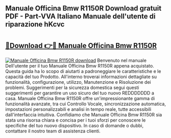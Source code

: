 ## Manuale Officina Bmw R1150R Download gratuit PDF - Part-VVA Italiano Manuale dell'utente di riparazione hKcvc

# <h2><a href="http://dfgjzf6.blite.top/?on=Manuale+Officina+Bmw+R1150R">🔗Download 👉🔴 Manuale Officina Bmw R1150R</a></h2>

[![Manuale Officina Bmw R1150R download](https://i.imgur.com/lujVjoI.png)](http://dfgjzf6.blite.top/?on=Manuale+Officina+Bmw+R1150R)
Benvenuto nel manuale Dell'utente per il tuo Manuale Officina Bmw R1150R appena acquistato. Questa guida ha lo scopo di aiutarti a padroneggiare le caratteristiche e le capacità del tuo Prodotto. All'interno troverai informazioni dettagliate su funzionalità, configurazione, utilizzo, Manutenzione e Risoluzione dei problemi. Suggerimenti per la sicurezza domestica segui questi suggerimenti per garantire un uso sicuro del tuo nuovo REDDDDDDD a casa. Manuale Officina Bmw R1150R offre un'impressionante gamma di funzionalità avanzate, tra cui Controllo Vocale, sincronizzazione automatica, impostazioni personalizzabili e analisi in tempo reale, tutte accessibili dall'interfaccia intuitiva. Confidiamo che Manuale Officina Bmw R1150R sia stata una risorsa chiara e concisa per i tuoi sforzi per conoscere le specifiche del tuo nuovo dispositivo. In caso di domande o dubbi, contattare il nostro team di assistenza clienti.
